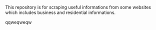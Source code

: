 This repository is for scraping useful informations from some websites which includes business and residential informations.

qqweqweqw